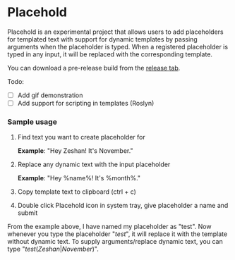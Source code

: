 # Placehold
Placehold is an experimental project that allows users to add placeholders for templated text with support for dynamic templates by passing arguments when the placeholder is typed. When a registered placeholder is typed in any input, it will be replaced with the corresponding template.

You can download a pre-release build from the [release tab](https://github.com/zeshan321/Placehold/releases).

Todo:
- [ ] Add gif demonstration
- [ ] Add support for scripting in templates (Roslyn)

### Sample usage
1. Find text you want to create placeholder for

    **Example**: "Hey Zeshan! It's November."
2. Replace any dynamic text with the input placeholder

    **Example**: "Hey %name%! It's %month%."
3. Copy template text to clipboard (ctrl + c)
4. Double click Placehold icon in system tray, give placeholder a name and submit

From the example above, I have named my placeholder as "test". Now whenever you type the placeholder "$test$", it will replace it with the template without dynamic text. To supply arguments/replace dynamic text, you can type "$test(Zeshan|November)$".

